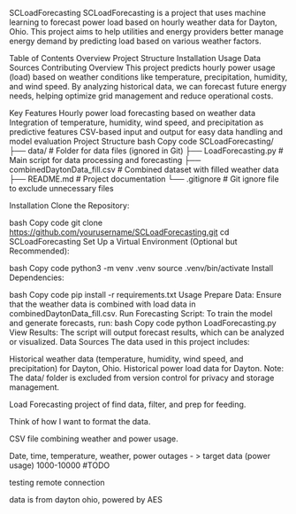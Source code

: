 SCLoadForecasting
SCLoadForecasting is a project that uses machine learning to forecast power load based on hourly weather data for Dayton, Ohio. This project aims to help utilities and energy providers better manage energy demand by predicting load based on various weather factors.

Table of Contents
Overview
Project Structure
Installation
Usage
Data Sources
Contributing
Overview
This project predicts hourly power usage (load) based on weather conditions like temperature, precipitation, humidity, and wind speed. By analyzing historical data, we can forecast future energy needs, helping optimize grid management and reduce operational costs.

Key Features
Hourly power load forecasting based on weather data
Integration of temperature, humidity, wind speed, and precipitation as predictive features
CSV-based input and output for easy data handling and model evaluation
Project Structure
bash
Copy code
SCLoadForecasting/
├── data/                       # Folder for data files (ignored in Git)
├── LoadForecasting.py          # Main script for data processing and forecasting
├── combinedDaytonData_fill.csv # Combined dataset with filled weather data
├── README.md                   # Project documentation
└── .gitignore                  # Git ignore file to exclude unnecessary files

Installation
Clone the Repository:

bash
Copy code
git clone https://github.com/yourusername/SCLoadForecasting.git
cd SCLoadForecasting
Set Up a Virtual Environment (Optional but Recommended):

bash
Copy code
python3 -m venv .venv
source .venv/bin/activate
Install Dependencies:

bash
Copy code
pip install -r requirements.txt
Usage
Prepare Data: Ensure that the weather data is combined with load data in combinedDaytonData_fill.csv.
Run Forecasting Script:
To train the model and generate forecasts, run:
bash
Copy code
python LoadForecasting.py
View Results: The script will output forecast results, which can be analyzed or visualized.
Data Sources
The data used in this project includes:

Historical weather data (temperature, humidity, wind speed, and precipitation) for Dayton, Ohio.
Historical power load data for Dayton.
Note: The data/ folder is excluded from version control for privacy and storage management.

Load Forecasting project of 
find data, filter, and prep for feeding. 

Think of how I want to format the data.

CSV file combining weather and power usage.

Date, time, temperature, weather, power outages - > target data (power usage) 1000-10000 #TODO
 
testing remote connection

data is from dayton ohio, powered by AES
